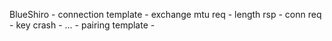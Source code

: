 BlueShiro
    - connection template
        - exchange mtu req
        - length rsp
        - conn req
        - key crash
        - ...
    - pairing template
        - 